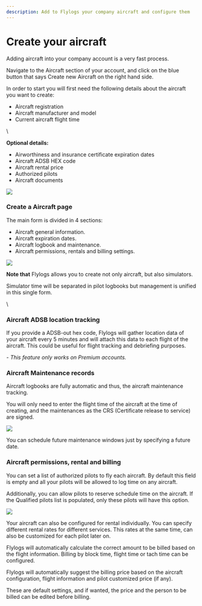 ```yaml
---
description: Add to Flylogs your company aircraft and configure them
---
```


# Create your aircraft

Adding aircraft into your company account is a very fast process.

Navigate to the Aircraft section of your account, and click on the blue button that says Create new Aircraft on the right hand side.

In order to start you will first need the following details about the aircraft you want to create:

* Aircraft registration
* Aircraft manufacturer and model
* Current aircraft flight time

\


**Optional details:**

* Airworthiness and insurance certificate expiration dates
* Aircraft ADSB HEX code
* Aircraft rental price
* Authorized pilots
* Aircraft documents

![](https://tawk.link/61f94bae9bd1f31184da67e3/kb/attachments/5HbX6XM9tk.png)

### Create a Aircraft page

The main form is divided in 4 sections:

* Aircraft general information.
* Aircraft expiration dates.
* Aircraft logbook and maintenance.
* Aircraft permissions, rentals and billing settings.

![](https://tawk.link/61f94bae9bd1f31184da67e3/kb/attachments/jGOpVt\_GmE.png)

**Note that** Flylogs allows you to create not only aircraft, but also simulators.

Simulator time will be separated in pilot logbooks but management is unified in this single form.

\


### Aircraft ADSB location tracking

If you provide a ADSB-out hex code, Flylogs will gather location data of your aircraft every 5 minutes and will attach this data to each flight of the aircraft. This could be useful for flight tracking and debriefing purposes.

_- This feature only works on Premium accounts._



### Aircraft Maintenance records

Aircraft logbooks are fully automatic and thus, the aircraft maintenance tracking.

You will only need to enter the flight time of the aircraft at the time of creating, and the maintenances as the CRS (Certificate release to service) are signed.

![](https://tawk.link/61f94bae9bd1f31184da67e3/kb/attachments/de7vLokV6D.png)

You can schedule future maintenance windows just by specifying a future date.



### Aircraft permissions, rental and billing

You can set a list of authorized pilots to fly each aircraft. By default this field is empty and all your pilots will be allowed to log time on any aircraft.

Additionally, you can allow pilots to reserve schedule time on the aircraft. If the Qualified pilots list is populated, only these pilots will have this option.

![](https://tawk.link/61f94bae9bd1f31184da67e3/kb/attachments/EzxeAYJNWQ.png)

Your aircraft can also be configured for rental individually. You can specify different rental rates for different services. This rates at the same time, can also be customized for each pilot later on.

Flylogs will automatically calculate the correct amount to be billed based on the flight information. Billing by block time, flight time or tach time can be configured.

Flylogs will automatically suggest the billing price based on the aircraft configuration, flight information and pilot customized price (if any).  &#x20;

These are default settings, and if wanted, the price and the person to be billed can be edited before billing.
